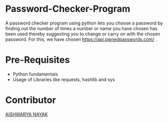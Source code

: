 # Password-Checker-Program
A password checker program using python lets you choose a password by finding out the number of times a number or name you have chosen has been used thereby suggesting you to change or carry on with the chosen password. For this, we have chosen https://api.pwnedpasswords.com/ .
# Pre-Requisites
- Python fundamentals
- Usage of Libraries like requests, hashlib and sys
# Contributor
[AISHWARYA NAYAK](https://github.com/A1SHWARYANAYAK)
